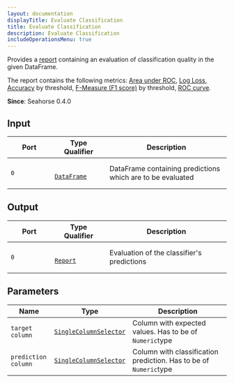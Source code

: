 ```yaml
---
layout: documentation
displayTitle: Evaluate Classification
title: Evaluate Classification
description: Evaluate Classification
includeOperationsMenu: true
---
```


Provides a [report](../classes/report.html)
containing an evaluation of classification quality in the given DataFrame.

The report contains the following metrics:
<a target="_blank" href="https://en.wikipedia.org/wiki/Receiver_operating_characteristic#Area_under_the_curve">Area under ROC</a>,
<a target="_blank" href="https://en.wikipedia.org/wiki/Cross_entropy#Cross-entropy_error_function_and_logistic_regression">Log Loss</a>,
<a target="_blank" href="https://en.wikipedia.org/wiki/Accuracy_and_precision#In_binary_classification">Accuracy</a> by threshold,
<a target="_blank" href="https://en.wikipedia.org/wiki/F1_score">F-Measure (F1 score)</a> by threshold,
<a target="_blank" href="https://en.wikipedia.org/wiki/Receiver_operating_characteristic">ROC curve</a>.

**Since**: Seahorse 0.4.0

## Input

<table>
  <thead>
    <tr>
      <th style="width:20%">Port</th>
      <th style="width:25%">Type Qualifier</th>
      <th style="width:55%">Description</th>
    </tr>
  </thead>
  <tbody>
    <tr>
      <td>
        <code>0</code>
      </td>
      <td>
        <code>
          <a href="../classes/dataframe.html">DataFrame</a>
        </code>
      </td>
      <td>DataFrame containing predictions which are to be evaluated</td>
    </tr>
  </tbody>
</table>

## Output

<table>
  <thead>
    <tr>
      <th style="width:20%">Port</th>
      <th style="width:25%">Type Qualifier</th>
      <th style="width:55%">Description</th>
    </tr>
  </thead>
  <tbody>
    <tr>
      <td>
        <code>0</code>
      </td>
      <td>
        <code>
          <a href="../classes/report.html">Report</a>
        </code>
      </td>
      <td>Evaluation of the classifier's predictions</td>
    </tr>
  </tbody>
</table>

## Parameters

<table class="table">
  <thead>
    <tr>
      <th style="width:20%">Name</th>
      <th style="width:25%">Type</th>
      <th style="width:55%">Description</th>
    </tr>
  </thead>
  <tbody>
    <tr>
      <td><code>target column</code></td>
      <td><code><a href="../parameters.html#single_column_selector">SingleColumnSelector</a></code></td>
      <td>Column with expected values. Has to be of <code>Numeric</code>type</td>
    </tr>
    <tr>
      <td><code>prediction column</code></td>
      <td><code><a href="../parameters.html#single_column_selector">SingleColumnSelector</a></code></td>
      <td>Column with classification prediction. Has to be of <code>Numeric</code>type</td>
    </tr>
  </tbody>
</table>
